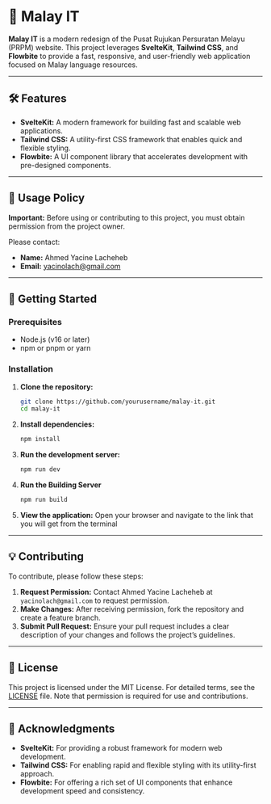 # 🌟 Malay IT

**Malay IT** is a modern redesign of the Pusat Rujukan Persuratan Melayu (PRPM) website. This project leverages **SvelteKit**, **Tailwind CSS**, and **Flowbite** to provide a fast, responsive, and user-friendly web application focused on Malay language resources.

---

## 🛠 Features

- **SvelteKit:** A modern framework for building fast and scalable web applications.
- **Tailwind CSS:** A utility-first CSS framework that enables quick and flexible styling.
- **Flowbite:** A UI component library that accelerates development with pre-designed components.

---

## 📜 Usage Policy

**Important:** Before using or contributing to this project, you must obtain permission from the project owner.

Please contact:
- **Name:** Ahmed Yacine Lacheheb
- **Email:** yacinolach@gmail.com

---

## 🚀 Getting Started

### Prerequisites

- Node.js (v16 or later)
- npm or pnpm or yarn

### Installation

1. **Clone the repository:**

    ```bash
    git clone https://github.com/yourusername/malay-it.git
    cd malay-it
    ```

2. **Install dependencies:**

    ```bash
    npm install
    ```

3. **Run the development server:**

    ```bash
    npm run dev
    ```

4. **Run the Building Server**

   ```bash
   npm run build
   ```

5. **View the application:** Open your browser and navigate to the link that you will get from the terminal

---

## 💡 Contributing

To contribute, please follow these steps:

1. **Request Permission:** Contact Ahmed Yacine Lacheheb at `yacinolach@gmail.com` to request permission.
2. **Make Changes:** After receiving permission, fork the repository and create a feature branch.
3. **Submit Pull Request:** Ensure your pull request includes a clear description of your changes and follows the project’s guidelines.

---

## 📝 License

This project is licensed under the MIT License. For detailed terms, see the [LICENSE](./LICENSE) file. Note that permission is required for use and contributions.

---

## 🙏 Acknowledgments

- **SvelteKit:** For providing a robust framework for modern web development.
- **Tailwind CSS:** For enabling rapid and flexible styling with its utility-first approach.
- **Flowbite:** For offering a rich set of UI components that enhance development speed and consistency.
